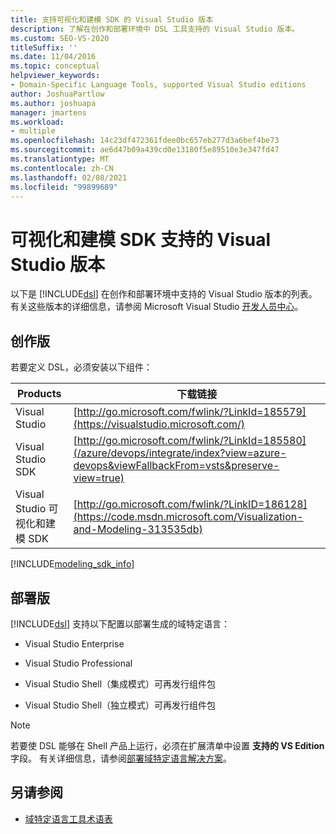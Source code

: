 ```yaml
---
title: 支持可视化和建模 SDK 的 Visual Studio 版本
description: 了解在创作和部署环境中 DSL 工具支持的 Visual Studio 版本。
ms.custom: SEO-VS-2020
titleSuffix: ''
ms.date: 11/04/2016
ms.topic: conceptual
helpviewer_keywords:
- Domain-Specific Language Tools, supported Visual Studio editions
author: JoshuaPartlow
ms.author: joshuapa
manager: jmartens
ms.workload:
- multiple
ms.openlocfilehash: 14c23df472361fdee0bc657eb277d3a6bef4be73
ms.sourcegitcommit: ae6d47b09a439cd0e13180f5e89510e3e347fd47
ms.translationtype: MT
ms.contentlocale: zh-CN
ms.lasthandoff: 02/08/2021
ms.locfileid: "99899689"
---
```

# <a name="supported-visual-studio-editions-for-visualization--modeling-sdk"></a>可视化和建模 SDK 支持的 Visual Studio 版本

以下是 [!INCLUDE[dsl](../modeling/includes/dsl_md.md)] 在创作和部署环境中支持的 Visual Studio 版本的列表。 有关这些版本的详细信息，请参阅 Microsoft Visual Studio [开发人员中心](https://visualstudio.microsoft.com/)。

## <a name="authoring-edition"></a>创作版

若要定义 DSL，必须安装以下组件：

|Products|下载链接|
|-|-|
|Visual Studio|[http://go.microsoft.com/fwlink/?LinkId=185579](https://visualstudio.microsoft.com/)|
|Visual Studio SDK|[http://go.microsoft.com/fwlink/?LinkId=185580](/azure/devops/integrate/index?view=azure-devops&viewFallbackFrom=vsts&preserve-view=true)|
|Visual Studio 可视化和建模 SDK|[http://go.microsoft.com/fwlink/?LinkID=186128](https://code.msdn.microsoft.com/Visualization-and-Modeling-313535db)|

[!INCLUDE[modeling_sdk_info](includes/modeling_sdk_info.md)]

## <a name="deployment-editions"></a>部署版

[!INCLUDE[dsl](../modeling/includes/dsl_md.md)] 支持以下配置以部署生成的域特定语言：

- Visual Studio Enterprise

- Visual Studio Professional

- Visual Studio Shell（集成模式）可再发行组件包

- Visual Studio Shell（独立模式）可再发行组件包

> [!NOTE]
> 若要使 DSL 能够在 Shell 产品上运行，必须在扩展清单中设置 **支持的 VS Edition** 字段。 有关详细信息，请参阅[部署域特定语言解决方案](msi-and-vsix-deployment-of-a-dsl.md)。

## <a name="see-also"></a>另请参阅

- [域特定语言工具术语表](/previous-versions/bb126564(v=vs.100))